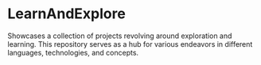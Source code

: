 # LearnAndExplore
Showcases a collection of projects revolving around exploration and learning. This repository serves as a hub for various endeavors in different languages, technologies, and concepts. 
